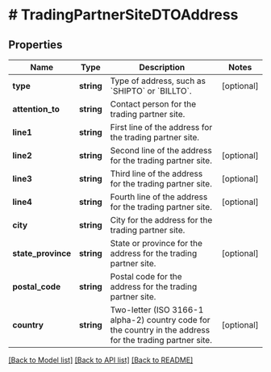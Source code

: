 # # TradingPartnerSiteDTOAddress

## Properties

Name | Type | Description | Notes
------------ | ------------- | ------------- | -------------
**type** | **string** | Type of address, such as &#x60;SHIPTO&#x60; or &#x60;BILLTO&#x60;. | [optional]
**attention_to** | **string** | Contact person for the trading partner site. |
**line1** | **string** | First line of the address for the trading partner site. |
**line2** | **string** | Second line of the address for the trading partner site. | [optional]
**line3** | **string** | Third line of the address for the trading partner site. | [optional]
**line4** | **string** | Fourth line of the address for the trading partner site. | [optional]
**city** | **string** | City for the address for the trading partner site. |
**state_province** | **string** | State or province for the address for the trading partner site. | [optional]
**postal_code** | **string** | Postal code for the address for the trading partner site. |
**country** | **string** | Two-letter (ISO 3166-1 alpha-2) country code for the country in the address for the trading partner site. | [optional]

[[Back to Model list]](../../README.md#models) [[Back to API list]](../../README.md#endpoints) [[Back to README]](../../README.md)
